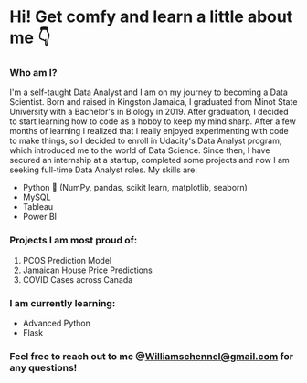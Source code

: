 # Hi! Get comfy and learn a little about me :point_down:

### Who am I?
I'm a self-taught Data Analyst and I am on my journey to becoming a Data Scientist. Born and raised in Kingston Jamaica, I graduated from Minot State University with a Bachelor's in Biology in 2019. After graduation, I decided to start learning how to code as a hobby to keep my mind sharp. After a few months of learning I realized that I really enjoyed experimenting with code to make things, so I decided to enroll in Udacity's Data Analyst program, which introduced me to the world of Data Science. Since then, I have secured an internship at a startup, completed some projects and now I am seeking full-time Data Analyst roles. My skills are:
  - Python :snake: (NumPy, pandas, scikit learn, matplotlib, seaborn)
  - MySQL
  - Tableau
  - Power BI

### Projects I am most proud of:
1. PCOS Prediction Model 
2. Jamaican House Price Predictions
3. COVID Cases across Canada

### I am currently learning:
   - Advanced Python
   - Flask
    
### Feel free to reach out to me @Williamschennel@gmail.com for any questions! 
<!--
**chenw-3/chenw-3** is a ✨ _special_ ✨ repository because its `README.md` (this file) appears on your GitHub profile.

Here are some ideas to get you started:

- 🔭 I’m currently working on ...
- 🌱 I’m currently learning ...
- 👯 I’m looking to collaborate on ...
- 🤔 I’m looking for help with ...
- 💬 Ask me about ...
- 📫 How to reach me: ...
- 😄 Pronouns: ...
- ⚡ Fun fact: ...
-->
